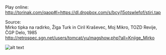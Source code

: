 Play online:<br />
http://torinak.com/qaop#l=https://dl.dropbox.com/s/bcyj15otswlefof/stiri.tap

Source:<br />
Mirko tipka na radirko, Žiga Turk in Ciril Kraševec, Moj Mikro, TOZD Revije, ČGP Delo, 1985<br />
http://retrospec.sgn.net/users/tomcat/yu/magshow.php?all=Knjige_Mirko

![alt text](https://github.com/RetrocompSi/ZX-Spectrum/blob/master/Projects/Basic/%C5%A0tiri%20v%20vrsto/stiri.png)
